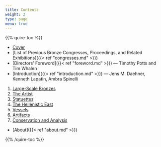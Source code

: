 ```yaml
---
title: Contents
weight: 2
type: page
menu: true
---
```

{{% quire-toc %}}

- [Cover](/)
- [List of Previous Bronze Congresses, Proceedings, and Related Exhibitions]({{< ref "congresses.md" >}})
- [Directors’ Foreword]({{< ref "foreword.md" >}}) — Timothy Potts and Tim Whalen
- [Introduction]({{< ref "introduction.md" >}}) — Jens M. Daehner, Kenneth Lapatin, Ambra Spinelli

1. [Large-Scale Bronzes](/large-scale-bronzes/)
2. [The Artist](/the-artist/)
3. [Statuettes](/statuettes/)
4. [The Hellenistic East](/the-helenistic-east/)
5. [Vessels](/vessels/)
6. [Artifacts](/artifacts/)
7. [Conservation and Analysis](/conservation-and-analysis/)

- [About]({{< ref "about.md" >}})

{{% /quire-toc %}}
